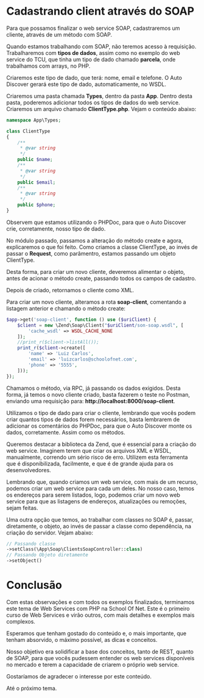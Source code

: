 # Cadastrando client através do SOAP

Para que possamos finalizar o web service SOAP, cadastraremos um cliente, através de um método com SOAP.

Quando estamos trabalhando com SOAP, não teremos acesso à requisição. Trabalharemos com **tipos de dados**, assim como no exemplo do web service do TCU, que tinha um tipo de dado chamado **parcela**, onde trabalhamos com arrays, no PHP.

Criaremos este tipo de dado, que terá: nome, email e telefone. O Auto Discover gerará este tipo de dado, automaticamente, no WSDL.

Criaremos uma pasta chamada **Types**, dentro da pasta **App**. Dentro desta pasta, poderemos adicionar todos os tipos de dados do web service. Criaremos um arquivo chamado **ClientType.php**. Vejam o conteúdo abaixo:

```php
namespace App\Types;

class ClientType
{
    /**
     * @var string
     */
    public $name;
    /**
     * @var string
     */
    public $email;
    /**
     * @var string
     */
    public $phone;
}
```

Observem que estamos utilizando o PHPDoc, para que o Auto Discover crie, corretamente, nosso tipo de dado.

No módulo passado, passamos a alteração do método create e agora, explicaremos o que foi feito. Como criamos a classe ClientType, ao invés de passar o **Request**, como parâmentro, estamos passando um objeto ClientType.

Desta forma, para criar um novo cliente, deveremos alimentar o objeto, antes de acionar o método create, passando todos os campos de cadastro.

Depois de criado, retornamos o cliente como XML.

Para criar um novo cliente, alteramos a rota **soap-client**, comentando a listagem anterior e chamando o método create:

```php
$app->get('soap-client', function () use ($uriClient) {
    $client = new \Zend\Soap\Client("$uriClient/son-soap.wsdl", [
        'cache_wsdl' => WSDL_CACHE_NONE
    ]);
    //print_r($client->listAll());
    print_r($client->create([
        'name' => 'Luiz Carlos',
        'email' => 'luizcarlos@schoolofnet.com',
        'phone' => '5555',
    ]));
});
```

Chamamos o método, via RPC, já passando os dados exigidos. Desta forma, já temos o novo cliente criado, basta fazerem o teste no Postman, enviando uma requisição para: **http://localhost:8000/soap-client**.

Utilizamos o tipo de dado para criar o cliente, lembrando que vocês podem criar quantos tipos de dados forem necessários, basta lembrarem de adicionar os comentários do PHPDoc, para que o Auto Discover monte os dados, corretamente. Assim como os métodos.

Queremos destacar a biblioteca da Zend, que é essencial para a criação do web service. Imaginem terem que criar os arquivos XML e WSDL, manualmente, correndo um sério risco de erro. Utilizem esta ferramenta que é disponibilizada, facilmente, e que é de grande ajuda para os desenvolvedores.

Lembrando que, quando criamos um web service, com mais de um recurso, podemos criar um web service para cada um deles. No nosso caso, temos os endereços para serem listados, logo, podemos criar um novo web service para que as listagens de endereços, atualizações ou remoções, sejam feitas.

Uma outra opção que temos, ao trabalhar com classes no SOAP é, passar, diretamente, o objeto, ao invés de passar a classe como dependência, na criação do servidor. Vejam abaixo:

```php
// Passando classe
->setClass(\App\Soap\ClientsSoapController::class)
// Passando Objeto diretamente
->setObject()
```

# Conclusão

Com estas observações e com todos os exemplos finalizados, terminamos este tema de Web Services com PHP na School Of Net. Este é o primeiro curso de Web Services e virão outros, com mais detalhes e exemplos mais complexos.

Esperamos que tenham gostado do conteúdo e, o mais importante, que tenham absorvido, o máximo possível, as dicas e conceitos.

Nosso objetivo era solidificar a base dos conceitos, tanto de REST, quanto de SOAP, para que vocês pudessem entender os web services disponíveis no mercado e terem a capacidade de criarem o próprio web service.

Gostaríamos de agradecer o interesse por este conteúdo.

Até o próximo tema.